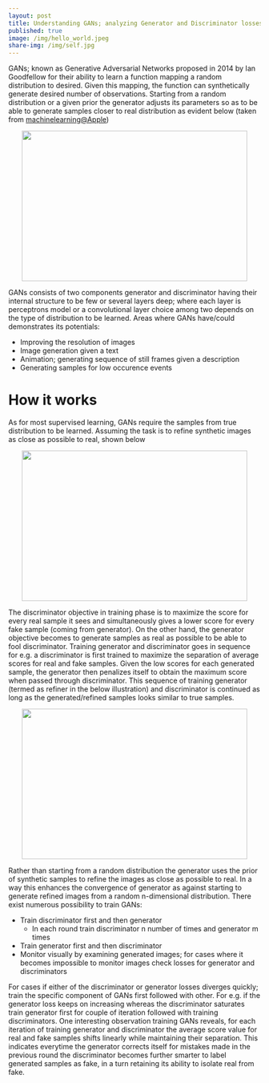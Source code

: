 ```yaml
---
layout: post
title: Understanding GANs; analyzing Generator and Discriminator losses 
published: true
image: /img/hello_world.jpeg
share-img: /img/self.jpg
---
```


GANs; known as Generative Adversarial Networks proposed in 2014 by Ian Goodfellow for their ability to learn a function mapping a random distribution to desired. Given this mapping, the function can synthetically generate desired number of observations. Starting from a random distribution or a given prior the generator adjusts its parameters so as to be able to generate samples closer to real distribution as evident below (taken from [machinelearning@Apple](https://machinelearning.apple.com/2017/07/07/GAN.html))

<p align="center"> <img src="https://machinelearning.apple.com/images/journals/gan/history.gif" width="450" height="300" /> </p>

GANs consists of two components generator and discriminator having their internal structure to be few or several layers deep; where each layer is perceptrons model or a convolutional layer choice among two depends on the type of distribution to be learned. Areas where GANs have/could demonstrates its potentials:

* Improving the resolution of images
* Image generation given a text
* Animation; generating sequence of still frames given a description
* Generating samples for low occurence events

# How it works
As for most supervised learning, GANs require the samples from true distribution to be learned. Assuming the task is to refine synthetic images as close as possible to real, shown below

<p align="center"> <img src="https://machinelearning.apple.com/images/journals/gan/real_synt_refined_gaze.png" width="450" height="300" /> </p>

The discriminator objective in training phase is to maximize the score for every real sample it sees and simultaneously gives a lower score for every fake sample (coming from generator). On the other hand, the generator objective becomes to generate samples as real as possible to be able to fool discriminator. Training generator and discriminator goes in sequence for e.g. a discriminator is first trained to maximize the separation of average scores for real and fake samples. Given the low scores for each generated sample, the generator then penalizes itself to obtain the maximum score when passed through discriminator. This sequence of training generator (termed as refiner in the below illustration) and discriminator is continued as long as the generated/refined samples looks similar to true samples.

<p align="center"> <img src="https://machinelearning.apple.com/images/journals/gan/block_diag_gif.gif" width="450" height="300" /> </p>

Rather than starting from a random distribution the generator uses the prior of synthetic samples to refine the images as close as possible to real. In a way this enhances the convergence of generator as against starting to generate refined images from a random n-dimensional distribution. There exist numerous possibility to train GANs:
- Train discriminator first and then generator
  - In each round train discriminator n number of times and generator m times
- Train generator first and then discriminator
- Monitor visually by examining generated images; for cases where it becomes impossible to monitor images check losses for generator and discriminators

For cases if either of the discriminator or generator losses diverges quickly; train the specific component of GANs first followed with other. For e.g. if the generator loss keeps on increasing whereas the discriminator saturates train generator first for couple of iteration followed with training discriminators.
One interesting observation training GANs reveals, for each iteration of training generator and discriminator the average score value for real and fake samples shifts linearly while maintaining their separation. This indicates everytime the generator corrects itself for mistakes made in the previous round the discriminator becomes further smarter to label generated samples as fake, in a turn retaining its ability to isolate real from fake.
